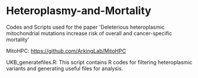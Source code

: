 # Heteroplasmy-and-Mortality
Codes and Scripts used  for the paper 'Deleterious heteroplasmic mitochondrial mutations increase risk of overall and cancer-specific mortality'

MitoHPC: https://github.com/ArkingLab/MitoHPC

UKB_generatefiles.R: This script contains R codes for filtering heteroplasmic variants and generating useful files for analysis.

